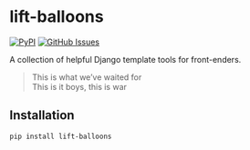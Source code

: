# lift-balloons

[![PyPI](https://img.shields.io/pypi/v/lift-balloons.svg?style=flat-square)](https://pypi.python.org/pypi/lift-balloons/) <!--[![PyPI](https://img.shields.io/pypi/dm/lift-balloons.svg?style=flat-square)](https://pypi.python.org/pypi/lift-balloons/)-->
[![GitHub Issues](https://img.shields.io/github/issues/l1f7/lift-balloons.svg?style=flat-square)](https://github.com/l1f7/lift-balloons/issues)

A collection of helpful Django template tools for front-enders.

> This is what we’ve waited for  
  This is it boys, this is war

## Installation
```sh
pip install lift-balloons
```
